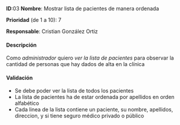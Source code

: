 **ID**:03
**Nombre**: Mostrar lista de pacientes de manera ordenada

**Prioridad** (de 1 a 10): 7

**Responsable**: Cristian González Ortiz

#### Descripción

Como *administrador* quiero *ver la lista de pacientes* para observar la cantidad de personas que hay dados de alta en la clínica

#### Validación


* Se debe poder ver la lista de todos los pacientes
* La lista de pacientes ha de estar ordenada por apellidos en orden alfabético
* Cada linea de la lista contiene un paciente, su nombre, apellidos, direccion, y si tiene seguro médico privado o público

